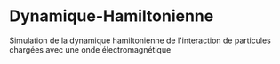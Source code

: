 # Dynamique-Hamiltonienne
Simulation de la dynamique hamiltonienne de l'interaction de particules chargées avec une onde électromagnétique
